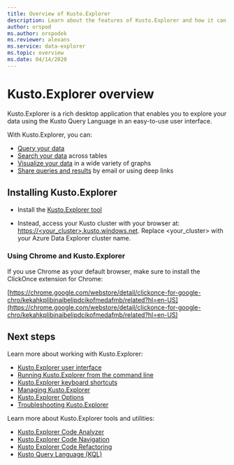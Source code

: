 ```yaml
---
title: Overview of Kusto.Explorer
description: Learn about the features of Kusto.Explorer and how it can help you to explore your data
author: orspod
ms.author: orspodek
ms.reviewer: alexans
ms.service: data-explorer
ms.topic: overview
ms.date: 04/14/2020
---
```


# Kusto.Explorer overview

Kusto.Explorer is a rich desktop application that enables you to explore your data using the Kusto Query Language in an easy-to-use user interface.

With Kusto.Explorer, you can:
* [Query your data](kusto-explorer-query-data.md)
* [Search your data](kusto-explorer-search-mode.md) across tables
* [Visualize your data](kusto-explorer-user-interface.md#visualizations-section) in a wide variety of graphs
* [Share queries and results](kusto-explorer-share-queries.md) by email or using deep links

## Installing Kusto.Explorer

* Install the [Kusto.Explorer tool](https://aka.ms/ke)

* Instead, access your Kusto cluster with your browser at:
[https://<your_cluster>.kusto.windows.net](https://your_cluster.kusto.windows.net). Replace <your_cluster> with your Azure Data Explorer cluster name.

### Using Chrome and Kusto.Explorer

If you use Chrome as your default browser, make sure to install the ClickOnce extension for Chrome:

[https://chrome.google.com/webstore/detail/clickonce-for-google-chro/kekahkplibinaibelipdcikofmedafmb/related?hl=en-US](https://chrome.google.com/webstore/detail/clickonce-for-google-chro/kekahkplibinaibelipdcikofmedafmb/related?hl=en-US)

## Next steps

Learn more about working with Kusto.Explorer:
* [Kusto.Explorer user interface](kusto-explorer-user-interface.md)
* [Running Kusto.Explorer from the command line](kusto-explorer-command-line.md)
* [Kusto.Explorer keyboard shortcuts](kusto-explorer-shortcuts.md)
* [Managing Kusto.Explorer](kusto-explorer-management.md)
* [Kusto.Explorer Options](kusto-explorer-options.md)
* [Troubleshooting Kusto.Explorer](kusto-explorer-troubleshooting.md)

Learn more about Kusto.Explorer tools and utilities:
* [Kusto.Explorer Code Analyzer](kusto-explorer-code-analyzer.md)
* [Kusto.Explorer Code Navigation](kusto-explorer-codenav.md)
* [Kusto Explorer Code Refactoring](kusto-explorer-refactor.md)
* [Kusto Query Language (KQL)](https://docs.microsoft.com/azure/kusto/query/)
